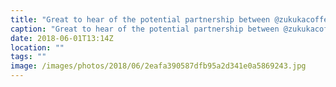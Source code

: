```yaml
---
title: "Great to hear of the potential partnership between @zukukacoffee and @manumitcoffee"
caption: "Great to hear of the potential partnership between @zukukacoffee and @manumitcoffee"
date: 2018-06-01T13:14Z
location: ""
tags: ""
image: /images/photos/2018/06/2eafa390587dfb95a2d341e0a5869243.jpg
---
```

